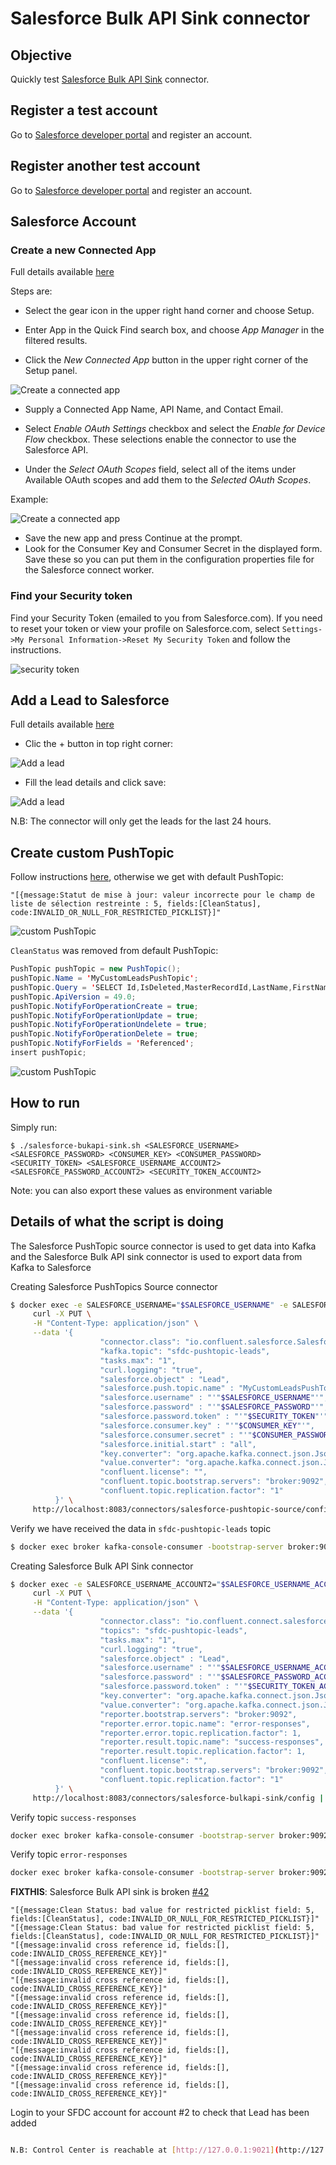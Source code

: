 # Salesforce Bulk API Sink connector


## Objective

Quickly test [Salesforce Bulk API Sink](https://docs.confluent.io/current/connect/kafka-connect-salesforce-bulk-api/sink/index.html#salesforce-bulk-api-sink-connector-for-cp) connector.


## Register a test account

Go to [Salesforce developer portal](https://developer.salesforce.com/signup/) and register an account.

## Register another test account

Go to [Salesforce developer portal](https://developer.salesforce.com/signup/) and register an account.

## Salesforce Account

### Create a new Connected App

Full details available [here](https://docs.confluent.io/current/connect/kafka-connect-salesforce/pushtopics/salesforce_pushtopic_source_connector_quickstart.html#salesforce-account)

Steps are:

* Select the gear icon in the upper right hand corner and choose Setup.

* Enter App in the Quick Find search box, and choose *App Manager* in the filtered results.

* Click the *New Connected App* button in the upper right corner of the Setup panel.

![Create a connected app](Screenshot2.png)

* Supply a Connected App Name, API Name, and Contact Email.

* Select *Enable OAuth Settings* checkbox and select the *Enable for Device Flow* checkbox. These selections enable the connector to use the Salesforce API.
* Under the *Select OAuth Scopes* field, select all of the items under Available OAuth scopes and add them to the *Selected OAuth Scopes*.

Example:

![Create a connected app](Screenshot3.png)

* Save the new app and press Continue at the prompt.
* Look for the Consumer Key and Consumer Secret in the displayed form. Save these so you can put them in the configuration properties file for the Salesforce connect worker.

### Find your Security token

Find your Security Token (emailed to you from Salesforce.com). If you need to reset your token or view your profile on Salesforce.com, select `Settings->My Personal Information->Reset My Security Token` and follow the instructions.

![security token](Screenshot1.png)

## Add a Lead to Salesforce

Full details available [here](https://docs.confluent.io/current/connect/kafka-connect-salesforce/pushtopics/salesforce_pushtopic_source_connector_quickstart.html#add-a-lead-to-salesforce)

* Clic the + button in top right corner:

![Add a lead](Screenshot4.png)

* Fill the lead details and click save:

![Add a lead](Screenshot5.png)

N.B: The connector will only get the leads for the last 24 hours.

## Create custom PushTopic

Follow instructions [here](https://developer.salesforce.com/docs/atlas.en-us.api_streaming.meta/api_streaming/code_sample_java_create_pushtopic.htm), otherwise we get with default PushTopic:

```
"[{message:Statut de mise à jour: valeur incorrecte pour le champ de liste de sélection restreinte : 5, fields:[CleanStatus], code:INVALID_OR_NULL_FOR_RESTRICTED_PICKLIST}]"
```

![custom PushTopic](Screenshot6.png)


`CleanStatus` was removed from default PushTopic:

```java
PushTopic pushTopic = new PushTopic();
pushTopic.Name = 'MyCustomLeadsPushTopic';
pushTopic.Query = 'SELECT Id,IsDeleted,MasterRecordId,LastName,FirstName,Salutation,Name,Title,Company,City,State,PostalCode,Country,Latitude,Longitude,GeocodeAccuracy,Address,Phone,MobilePhone,Fax,Email,Website,PhotoUrl,LeadSource,Status,Industry,Rating,AnnualRevenue,NumberOfEmployees,OwnerId,IsConverted,ConvertedDate,ConvertedAccountId,ConvertedContactId,ConvertedOpportunityId,IsUnreadByOwner,CreatedDate,CreatedById,LastModifiedDate,LastModifiedById,SystemModstamp,LastActivityDate,LastViewedDate,LastReferencedDate,Jigsaw,JigsawContactId,CompanyDunsNumber,DandbCompanyId,EmailBouncedReason,EmailBouncedDate,IndividualId,SICCode__c,ProductInterest__c,Primary__c,CurrentGenerators__c,NumberofLocations__c FROM Lead';
pushTopic.ApiVersion = 49.0;
pushTopic.NotifyForOperationCreate = true;
pushTopic.NotifyForOperationUpdate = true;
pushTopic.NotifyForOperationUndelete = true;
pushTopic.NotifyForOperationDelete = true;
pushTopic.NotifyForFields = 'Referenced';
insert pushTopic;
```
![custom PushTopic](Screenshot7.png)

## How to run

Simply run:

```
$ ./salesforce-bukapi-sink.sh <SALESFORCE_USERNAME> <SALESFORCE_PASSWORD> <CONSUMER_KEY> <CONSUMER_PASSWORD> <SECURITY_TOKEN> <SALESFORCE_USERNAME_ACCOUNT2> <SALESFORCE_PASSWORD_ACCOUNT2> <SECURITY_TOKEN_ACCOUNT2>
```

Note: you can also export these values as environment variable


## Details of what the script is doing

The Salesforce PushTopic source connector is used to get data into Kafka and the Salesforce Bulk API sink connector is used to export data from Kafka to Salesforce

Creating Salesforce PushTopics Source connector

```bash
$ docker exec -e SALESFORCE_USERNAME="$SALESFORCE_USERNAME" -e SALESFORCE_PASSWORD="$SALESFORCE_PASSWORD" -e CONSUMER_KEY="$CONSUMER_KEY" -e CONSUMER_PASSWORD="$CONSUMER_PASSWORD" -e SECURITY_TOKEN="$SECURITY_TOKEN" connect \
     curl -X PUT \
     -H "Content-Type: application/json" \
     --data '{
                    "connector.class": "io.confluent.salesforce.SalesforcePushTopicSourceConnector",
                    "kafka.topic": "sfdc-pushtopic-leads",
                    "tasks.max": "1",
                    "curl.logging": "true",
                    "salesforce.object" : "Lead",
                    "salesforce.push.topic.name" : "MyCustomLeadsPushTopic",
                    "salesforce.username" : "'"$SALESFORCE_USERNAME"'",
                    "salesforce.password" : "'"$SALESFORCE_PASSWORD"'",
                    "salesforce.password.token" : "'"$SECURITY_TOKEN"'",
                    "salesforce.consumer.key" : "'"$CONSUMER_KEY"'",
                    "salesforce.consumer.secret" : "'"$CONSUMER_PASSWORD"'",
                    "salesforce.initial.start" : "all",
                    "key.converter": "org.apache.kafka.connect.json.JsonConverter",
                    "value.converter": "org.apache.kafka.connect.json.JsonConverter",
                    "confluent.license": "",
                    "confluent.topic.bootstrap.servers": "broker:9092",
                    "confluent.topic.replication.factor": "1"
          }' \
     http://localhost:8083/connectors/salesforce-pushtopic-source/config | jq .
```

Verify we have received the data in `sfdc-pushtopic-leads` topic

```bash
$ docker exec broker kafka-console-consumer -bootstrap-server broker:9092 --topic sfdc-pushtopic-leads --from-beginning --max-messages 1
```

Creating Salesforce Bulk API Sink connector

```bash
$ docker exec -e SALESFORCE_USERNAME_ACCOUNT2="$SALESFORCE_USERNAME_ACCOUNT2" -e SALESFORCE_PASSWORD_ACCOUNT2="$SALESFORCE_PASSWORD_ACCOUNT2" -e SECURITY_TOKEN_ACCOUNT2="$SECURITY_TOKEN_ACCOUNT2" connect \
     curl -X PUT \
     -H "Content-Type: application/json" \
     --data '{
                    "connector.class": "io.confluent.connect.salesforce.SalesforceBulkApiSinkConnector",
                    "topics": "sfdc-pushtopic-leads",
                    "tasks.max": "1",
                    "curl.logging": "true",
                    "salesforce.object" : "Lead",
                    "salesforce.username" : "'"$SALESFORCE_USERNAME_ACCOUNT2"'",
                    "salesforce.password" : "'"$SALESFORCE_PASSWORD_ACCOUNT2"'",
                    "salesforce.password.token" : "'"$SECURITY_TOKEN_ACCOUNT2"'",
                    "key.converter": "org.apache.kafka.connect.json.JsonConverter",
                    "value.converter": "org.apache.kafka.connect.json.JsonConverter",
                    "reporter.bootstrap.servers": "broker:9092",
                    "reporter.error.topic.name": "error-responses",
                    "reporter.error.topic.replication.factor": 1,
                    "reporter.result.topic.name": "success-responses",
                    "reporter.result.topic.replication.factor": 1,
                    "confluent.license": "",
                    "confluent.topic.bootstrap.servers": "broker:9092",
                    "confluent.topic.replication.factor": "1"
          }' \
     http://localhost:8083/connectors/salesforce-bulkapi-sink/config | jq .
````

Verify topic `success-responses`

```bash
docker exec broker kafka-console-consumer -bootstrap-server broker:9092 --topic success-responses --from-beginning --max-messages 1
```

Verify topic `error-responses`

```bash
docker exec broker kafka-console-consumer -bootstrap-server broker:9092 --topic error-responses --from-beginning --max-messages 1
```

**FIXTHIS**: Salesforce Bulk API sink is broken [#42](https://github.com/vdesabou/kafka-docker-playground/issues/42)

```
"[{message:Clean Status: bad value for restricted picklist field: 5, fields:[CleanStatus], code:INVALID_OR_NULL_FOR_RESTRICTED_PICKLIST}]"
"[{message:Clean Status: bad value for restricted picklist field: 5, fields:[CleanStatus], code:INVALID_OR_NULL_FOR_RESTRICTED_PICKLIST}]"
"[{message:invalid cross reference id, fields:[], code:INVALID_CROSS_REFERENCE_KEY}]"
"[{message:invalid cross reference id, fields:[], code:INVALID_CROSS_REFERENCE_KEY}]"
"[{message:invalid cross reference id, fields:[], code:INVALID_CROSS_REFERENCE_KEY}]"
"[{message:invalid cross reference id, fields:[], code:INVALID_CROSS_REFERENCE_KEY}]"
"[{message:invalid cross reference id, fields:[], code:INVALID_CROSS_REFERENCE_KEY}]"
"[{message:invalid cross reference id, fields:[], code:INVALID_CROSS_REFERENCE_KEY}]"
"[{message:invalid cross reference id, fields:[], code:INVALID_CROSS_REFERENCE_KEY}]"
"[{message:invalid cross reference id, fields:[], code:INVALID_CROSS_REFERENCE_KEY}]"
"[{message:invalid cross reference id, fields:[], code:INVALID_CROSS_REFERENCE_KEY}]"
```

Login to your SFDC account for account #2 to check that Lead has been added

```bash

N.B: Control Center is reachable at [http://127.0.0.1:9021](http://127.0.0.1:9021])
